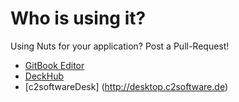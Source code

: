 # Who is using it?

Using Nuts for your application? Post a Pull-Request!

- [GitBook Editor](https://www.gitbook.com/editor)
- [DeckHub](https://getdeckhub.com)
- [c2softwareDesk] (http://desktop.c2software.de)

